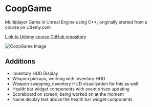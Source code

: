# CoopGame
Multiplayer Game in Unreal Engine using C++, originally started from a course on Udemy.com 

[Link to Udemy course GitHub repository](https://github.com/tomlooman/CoopHordeShooter)

![CoopGame Image](https://berkbid.github.io/Images/CoopGame.png)

## Additions
- Inventory HUD Display
- Weapon pickups, working with inventory HUD
- Weapon swapping, inventory HUD visualization for this as well
- Health bar widget components with event driven updating
- Scoreboard on screen, being worked on at the moment
- Name display text above the health bar widget components
